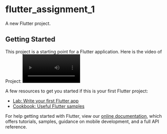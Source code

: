 # flutter_assignment_1

A new Flutter project.

## Getting Started

This project is a starting point for a Flutter application.
Here is the video of Project:
<video src='C:\Users\Khurram\Documents\Bandicam\flutterApp.mp4' width=180/>

A few resources to get you started if this is your first Flutter project:

- [Lab: Write your first Flutter app](https://flutter.dev/docs/get-started/codelab)
- [Cookbook: Useful Flutter samples](https://flutter.dev/docs/cookbook)

For help getting started with Flutter, view our
[online documentation](https://flutter.dev/docs), which offers tutorials,
samples, guidance on mobile development, and a full API reference.
